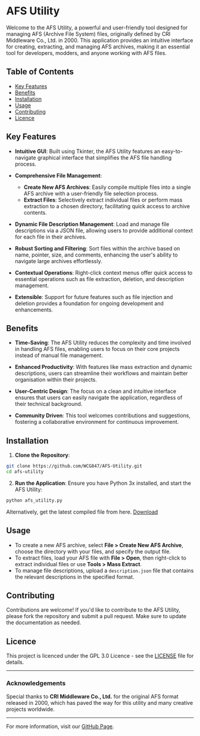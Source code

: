 # AFS Utility

Welcome to the AFS Utility, a powerful and user-friendly tool designed for managing AFS (Archive File System) files, originally defined by CRI Middleware Co., Ltd. in 2000. This application provides an intuitive interface for creating, extracting, and managing AFS archives, making it an essential tool for developers, modders, and anyone working with AFS files.

## Table of Contents

- [Key Features](#key-features)
- [Benefits](#benefits)
- [Installation](#installation)
- [Usage](#usage)
- [Contributing](#contributing)
- [Licence](#licence)

## Key Features

- **Intuitive GUI**: Built using Tkinter, the AFS Utility features an easy-to-navigate graphical interface that simplifies the AFS file handling process.

- **Comprehensive File Management**:
  - **Create New AFS Archives**: Easily compile multiple files into a single AFS archive with a user-friendly file selection process.
  - **Extract Files**: Selectively extract individual files or perform mass extraction to a chosen directory, facilitating quick access to archive contents.

- **Dynamic File Description Management**: Load and manage file descriptions via a JSON file, allowing users to provide additional context for each file in their archives.

- **Robust Sorting and Filtering**: Sort files within the archive based on name, pointer, size, and comments, enhancing the user's ability to navigate large archives effortlessly.

- **Contextual Operations**: Right-click context menus offer quick access to essential operations such as file extraction, deletion, and description management.

- **Extensible**: Support for future features such as file injection and deletion provides a foundation for ongoing development and enhancements.

## Benefits

- **Time-Saving**: The AFS Utility reduces the complexity and time involved in handling AFS files, enabling users to focus on their core projects instead of manual file management.

- **Enhanced Productivity**: With features like mass extraction and dynamic descriptions, users can streamline their workflows and maintain better organisation within their projects.

- **User-Centric Design**: The focus on a clean and intuitive interface ensures that users can easily navigate the application, regardless of their technical background.

- **Community Driven**: This tool welcomes contributions and suggestions, fostering a collaborative environment for continuous improvement.

## Installation

1. **Clone the Repository**:
```bash
git clone https://github.com/WCG847/AFS-Utility.git
cd afs-utility
```

2. **Run the Application**:
Ensure you have Python 3x installed, and start the AFS Utility:
```bash
python afs_utility.py
```

Alternatively, get the latest compiled file from here. [Download](https://github.com/WCG847/AFS-Utility/releases/latest)


## Usage

- To create a new AFS archive, select **File > Create New AFS Archive**, choose the directory with your files, and specify the output file.
- To extract files, load your AFS file with **File > Open**, then right-click to extract individual files or use **Tools > Mass Extract**.
- To manage file descriptions, upload a `description.json` file that contains the relevant descriptions in the specified format.

## Contributing

Contributions are welcome! If you'd like to contribute to the AFS Utility, please fork the repository and submit a pull request. Make sure to update the documentation as needed.

## Licence

This project is licenced under the GPL 3.0 Licence - see the [LICENSE](LICENSE) file for details.

---

### Acknowledgements

Special thanks to **CRI Middleware Co., Ltd.** for the original AFS format released in 2000, which has paved the way for this utility and many creative projects worldwide.

---

For more information, visit our [GitHub Page](https://github.com/WCG847/AFS-Utility).

